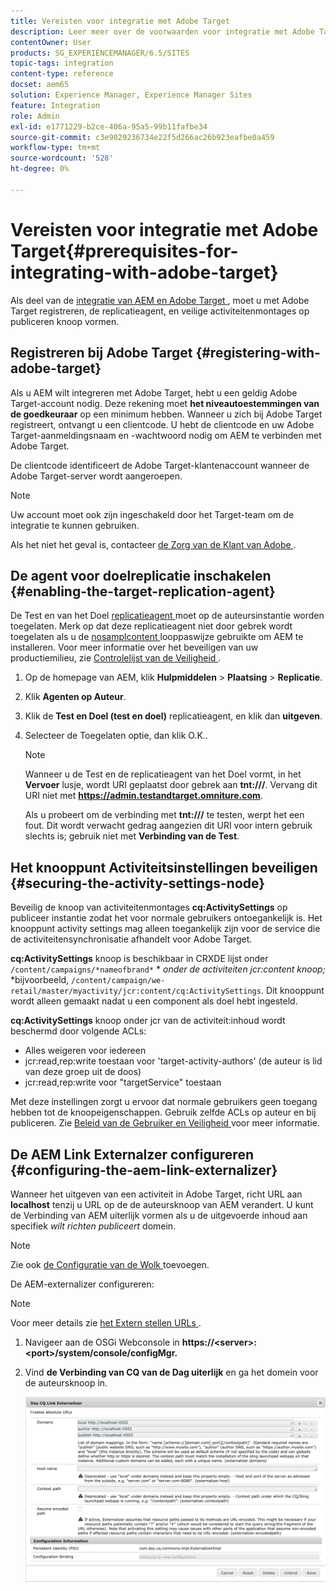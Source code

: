 ```yaml
---
title: Vereisten voor integratie met Adobe Target
description: Leer meer over de voorwaarden voor integratie met Adobe Target.
contentOwner: User
products: SG_EXPERIENCEMANAGER/6.5/SITES
topic-tags: integration
content-type: reference
docset: aem65
solution: Experience Manager, Experience Manager Sites
feature: Integration
role: Admin
exl-id: e1771229-b2ce-406a-95a5-99b11fafbe34
source-git-commit: c3e9029236734e22f5d266ac26b923eafbe0a459
workflow-type: tm+mt
source-wordcount: '528'
ht-degree: 0%

---
```


# Vereisten voor integratie met Adobe Target{#prerequisites-for-integrating-with-adobe-target}

Als deel van de [ integratie van AEM en Adobe Target ](/help/sites-administering/target.md), moet u met Adobe Target registreren, de replicatieagent, en veilige activiteitenmontages op publiceren knoop vormen.

## Registreren bij Adobe Target {#registering-with-adobe-target}

Als u AEM wilt integreren met Adobe Target, hebt u een geldig Adobe Target-account nodig. Deze rekening moet **het niveautoestemmingen van de goedkeuraar** op een minimum hebben. Wanneer u zich bij Adobe Target registreert, ontvangt u een clientcode. U hebt de clientcode en uw Adobe Target-aanmeldingsnaam en -wachtwoord nodig om AEM te verbinden met Adobe Target.

De clientcode identificeert de Adobe Target-klantenaccount wanneer de Adobe Target-server wordt aangeroepen.

>[!NOTE]
>
>Uw account moet ook zijn ingeschakeld door het Target-team om de integratie te kunnen gebruiken.
>
>Als het niet het geval is, contacteer [ de Zorg van de Klant van Adobe ](https://experienceleague.adobe.com/docs/target/using/cmp-resources-and-contact-information.html?lang=nl-NL).

## De agent voor doelreplicatie inschakelen {#enabling-the-target-replication-agent}

De Test en van het Doel [ replicatieagent ](/help/sites-deploying/replication.md) moet op de auteursinstantie worden toegelaten. Merk op dat deze replicatieagent niet door gebrek wordt toegelaten als u de [ nosamplcontent ](/help/sites-deploying/configure-runmodes.md#using-samplecontent-and-nosamplecontent) looppaswijze gebruikte om AEM te installeren. Voor meer informatie over het beveiligen van uw productiemilieu, zie [ Controlelijst van de Veiligheid ](/help/sites-administering/security-checklist.md).

1. Op de homepage van AEM, klik **Hulpmiddelen** > **Plaatsing** > **Replicatie**.
1. Klik **Agenten op Auteur**.
1. Klik de **Test en Doel (test en doel)** replicatieagent, en klik dan **uitgeven**.
1. Selecteer de Toegelaten optie, dan klik O.K. **&#x200B;**.

   >[!NOTE]
   >
   >Wanneer u de Test en de replicatieagent van het Doel vormt, in het **Vervoer** lusje, wordt URI geplaatst door gebrek aan **tnt:///**. Vervang dit URI niet met **https://admin.testandtarget.omniture.com**.
   >
   >Als u probeert om de verbinding met **tnt:///** te testen, werpt het een fout. Dit wordt verwacht gedrag aangezien dit URI voor intern gebruik slechts is; gebruik niet met **Verbinding van de Test**.

## Het knooppunt Activiteitsinstellingen beveiligen {#securing-the-activity-settings-node}

Beveilig de knoop van activiteitenmontages **cq:ActivitySettings** op publiceer instantie zodat het voor normale gebruikers ontoegankelijk is. Het knooppunt activity settings mag alleen toegankelijk zijn voor de service die de activiteitensynchronisatie afhandelt voor Adobe Target.

**cq:ActivitySettings** knoop is beschikbaar in CRXDE lijst onder `/content/campaigns/*nameofbrand*` * *onder de activiteiten jcr:content knoop;* *bijvoorbeeld, `/content/campaign/we-retail/master/myactivity/jcr:content/cq:ActivitySettings`. Dit knooppunt wordt alleen gemaakt nadat u een component als doel hebt ingesteld.

**cq:ActivitySettings** knoop onder jcr van de activiteit:inhoud wordt beschermd door volgende ACLs:

* Alles weigeren voor iedereen
* jcr:read,rep:write toestaan voor &#39;target-activity-authors&#39; (de auteur is lid van deze groep uit de doos)
* jcr:read,rep:write voor &quot;targetService&quot; toestaan

Met deze instellingen zorgt u ervoor dat normale gebruikers geen toegang hebben tot de knoopeigenschappen. Gebruik zelfde ACLs op auteur en bij publiceren. Zie [ Beleid van de Gebruiker en Veiligheid ](/help/sites-administering/security.md) voor meer informatie.

## De AEM Link Externalzer configureren {#configuring-the-aem-link-externalizer}

Wanneer het uitgeven van een activiteit in Adobe Target, richt URL aan **localhost** tenzij u URL op de de auteursknoop van AEM verandert. U kunt de Verbinding van AEM uiterlijk vormen als u de uitgevoerde inhoud aan specifiek *wilt richten publiceert* domein.

>[!NOTE]
>
>Zie ook [ de Configuratie van de Wolk ](/help/sites-administering/experience-fragments-target.md#add-the-cloud-configuration) toevoegen.

De AEM-externalizer configureren:

>[!NOTE]
>
>Voor meer details zie [ het Extern stellen URLs ](/help/sites-developing/externalizer.md).

1. Navigeer aan de OSGi Webconsole in **https://&lt;server>:&lt;port>/system/console/configMgr.**
1. Vind **de Verbinding van CQ van de Dag uiterlijk** en ga het domein voor de auteursknoop in.

   ![ CQ van de Dag Verbinding Externalzer ](assets/aem-externalizer-01.png)
